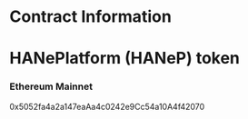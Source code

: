 # Contract Information

# HANePlatform (HANeP) token

### Ethereum Mainnet

0x5052fa4a2a147eaAa4c0242e9Cc54a10A4f42070
